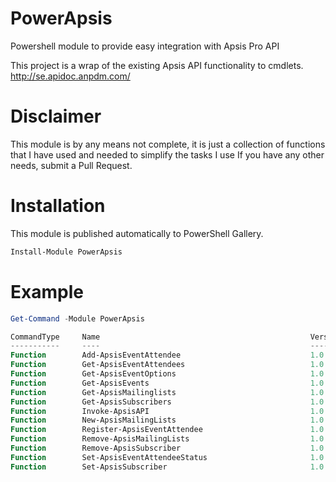 # PowerApsis
Powershell module to provide easy integration with Apsis Pro API

This project is a wrap of the existing Apsis API functionality to cmdlets.
http://se.apidoc.anpdm.com/

# Disclaimer
This module is by any means not complete, it is just a collection of functions that I have used and needed to simplify the tasks I use
If you have any other needs, submit a Pull Request.

# Installation
This module is published automatically to PowerShell Gallery.

```powershell
Install-Module PowerApsis
```

# Example


```powershell
Get-Command -Module PowerApsis

CommandType     Name                                               Version    Source                                                     
-----------     ----                                               -------    ------                                                     
Function        Add-ApsisEventAttendee                             1.0        PowerApsis                                                 
Function        Get-ApsisEventAttendees                            1.0        PowerApsis                                                 
Function        Get-ApsisEventOptions                              1.0        PowerApsis                                                 
Function        Get-ApsisEvents                                    1.0        PowerApsis                                                 
Function        Get-ApsisMailinglists                              1.0        PowerApsis                                                 
Function        Get-ApsisSubscribers                               1.0        PowerApsis                                                 
Function        Invoke-ApsisAPI                                    1.0        PowerApsis
Function        New-ApsisMailingLists                              1.0        PowerApsis                                
Function        Register-ApsisEventAttendee                        1.0        PowerApsis                                
Function        Remove-ApsisMailingLists                           1.0        PowerApsis                                
Function        Remove-ApsisSubscriber                             1.0        PowerApsis                                
Function        Set-ApsisEventAttendeeStatus                       1.0        PowerApsis                                
Function        Set-ApsisSubscriber                                1.0        PowerApsis  
```
